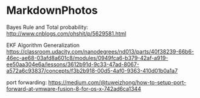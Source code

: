 # MarkdownPhotos

Bayes Rule and Total probability:
http://www.cnblogs.com/ohshit/p/5629581.html

EKF Algorithm Generalization
https://classroom.udacity.com/nanodegrees/nd013/parts/40f38239-66b6-46ec-ae68-03afd8a601c8/modules/0949fca6-b379-42af-a919-ee50aa304e6a/lessons/3612b91d-9c33-47ad-8067-a572a6c93837/concepts/f3b2b918-00d5-4af0-9363-410d01b0a1a7


port forwarding:
https://medium.com/@tuweizhong/how-to-setup-port-forward-at-vmware-fusion-8-for-os-x-742ad6ca1344


